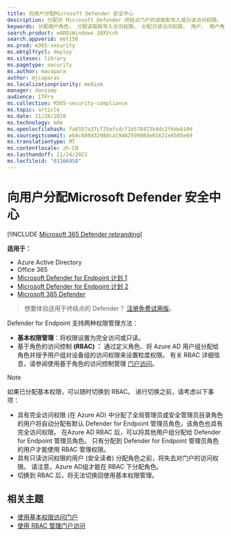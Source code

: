 ```yaml
---
title: 向用户分配Microsoft Defender 安全中心
description: 分配对 Microsoft Defender 终结点门户的读取和写入或只读访问权限。
keywords: 分配用户角色， 分配读取和写入访问权限， 分配只读访问权限， 用户， 用户角色， 角色
search.product: eADQiWindows 10XVcnh
search.appverid: met150
ms.prod: m365-security
ms.mktglfcycl: deploy
ms.sitesec: library
ms.pagetype: security
ms.author: macapara
author: mjcaparas
ms.localizationpriority: medium
manager: dansimp
audience: ITPro
ms.collection: M365-security-compliance
ms.topic: article
ms.date: 11/28/2018
ms.technology: mde
ms.openlocfilehash: fa0157a37cf25efcdcf1b578473b4dc2f6deb10d
ms.sourcegitcommit: eb8c600d3298dca1940259998de61621e6505e69
ms.translationtype: MT
ms.contentlocale: zh-CN
ms.lasthandoff: 11/24/2021
ms.locfileid: "61166958"
---
```

# <a name="assign-user-access-to-microsoft-defender-security-center"></a>向用户分配Microsoft Defender 安全中心

[!INCLUDE [Microsoft 365 Defender rebranding](../../includes/microsoft-defender.md)]


**适用于：**
- Azure Active Directory
- Office 365
- [Microsoft Defender for Endpoint 计划 1](https://go.microsoft.com/fwlink/p/?linkid=2154037)
- [Microsoft Defender for Endpoint 计划 2](https://go.microsoft.com/fwlink/p/?linkid=2154037)
- [Microsoft 365 Defender](https://go.microsoft.com/fwlink/?linkid=2118804)

> 想要体验适用于终结点的 Defender？ [注册免费试用版](https://signup.microsoft.com/create-account/signup?products=7f379fee-c4f9-4278-b0a1-e4c8c2fcdf7e&ru=https://aka.ms/MDEp2OpenTrial?ocid=docs-wdatp-assignaccess-abovefoldlink)。

Defender for Endpoint 支持两种权限管理方法：

- **基本权限管理**：将权限设置为完全访问或只读。
- 基于角色的访问控制 **(RBAC) ：** 通过定义角色、将 Azure AD 用户组分配给角色并授予用户组对设备组的访问权限来设置粒度权限。 有关 RBAC 详细信息，请参阅使用基于角色的访问控制管理 [门户访问](rbac.md)。

> [!NOTE]
> 如果已分配基本权限，可以随时切换到 RBAC。 进行切换之前，请考虑以下事项：
>
> - 具有完全访问权限 (在 Azure AD) 中分配了全局管理员或安全管理员目录角色的用户将自动分配有默认 Defender for Endpoint 管理员角色，该角色也具有完全访问权限。 在Azure AD RBAC 后，可以将其他用户组分配给 Defender for Endpoint 管理员角色。 只有分配到 Defender for Endpoint 管理员角色的用户才能使用 RBAC 管理权限。 
> - 具有只读访问权限的用户 (安全读者) 分配角色之前，将失去对门户的访问权限。 请注意，Azure AD组才能在 RBAC 下分配角色。
> - 切换到 RBAC 后，将无法切换回使用基本权限管理。

## <a name="related-topics"></a>相关主题

- [使用基本权限访问门户](basic-permissions.md)
- [使用 RBAC 管理门户访问](rbac.md)
